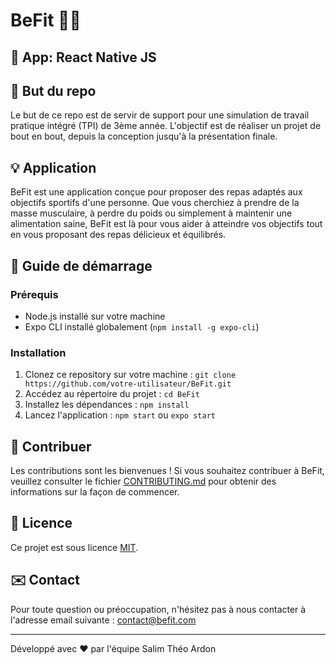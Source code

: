 # BeFit 🏋️‍♂️

## 📱 App: React Native JS

## 🎯 But du repo
Le but de ce repo est de servir de support pour une simulation de travail pratique intégré (TPI) de 3ème année. L'objectif est de réaliser un projet de bout en bout, depuis la conception jusqu'à la présentation finale.

## 💡 Application
BeFit est une application conçue pour proposer des repas adaptés aux objectifs sportifs d'une personne. Que vous cherchiez à prendre de la masse musculaire, à perdre du poids ou simplement à maintenir une alimentation saine, BeFit est là pour vous aider à atteindre vos objectifs tout en vous proposant des repas délicieux et équilibrés.

## 🚀 Guide de démarrage

### Prérequis
- Node.js installé sur votre machine
- Expo CLI installé globalement (`npm install -g expo-cli`)

### Installation
1. Clonez ce repository sur votre machine : `git clone https://github.com/votre-utilisateur/BeFit.git`
2. Accédez au répertoire du projet : `cd BeFit`
3. Installez les dépendances : `npm install`
4. Lancez l'application : `npm start` ou `expo start`

## 🤝 Contribuer
Les contributions sont les bienvenues ! Si vous souhaitez contribuer à BeFit, veuillez consulter le fichier [CONTRIBUTING.md](CONTRIBUTING.md) pour obtenir des informations sur la façon de commencer.

## 📝 Licence
Ce projet est sous licence [MIT](LICENSE).

## ✉️ Contact
Pour toute question ou préoccupation, n'hésitez pas à nous contacter à l'adresse email suivante : contact@befit.com

---

Développé avec ❤️ par l'équipe Salim Théo Ardon 

